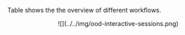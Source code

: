 Table shows the the overview of different workflows.

<p align="center">
  ![](../../img/ood-interactive-sessions.png)
</p>
